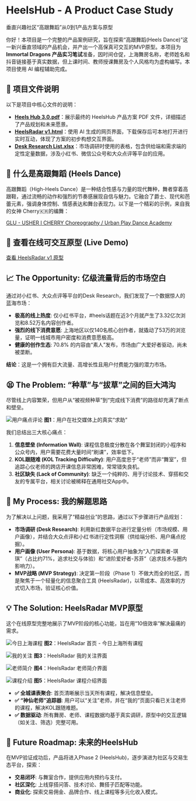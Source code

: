 

# HeelsHub - A Product Case Study
垂直兴趣社区“高跟舞蹈”从0到1产品方案与原型

你好！本项目是一个完整的产品案例研究，旨在探索“高跟舞蹈(Heels Dance)”这一新兴垂直领域的产品机会，并产出一个高保真可交互的MVP原型。本项目为 **Immortal Dragons 产品实习笔试**准备，因时间仓促，上海舞房名称，老师姓名和抖音链接基于真实数据，但上课时间、教师授课舞房及个人风格均为虚构编写。本项目使用 AI 编程辅助完成。


## 📂 项目文件说明
以下是项目中核心文件的说明：

- **[Heels Hub 3.0.pdf](https://github.com/betteryum/HeelsHub/blob/25fec965997f6e7047cd8d14324bf2e2b1aa469a/Heels%20Hub%203.0.pdf)**：展示最终的 HeelsHub 产品方案 PDF 文件，详细描述了产品规划和未来愿景。
- **[HeelsRadar v1.html](https://github.com/betteryum/HeelsHub/blob/25fec965997f6e7047cd8d14324bf2e2b1aa469a/HeelsRadar%20v1.html)**：使用 AI 生成的网页界面，下载保存后可本地打开进行实时互动，体现了方案的初步构想交互界面。
- **[Desk Research List.xlsx](https://github.com/betteryum/HeelsHub/blob/25fec965997f6e7047cd8d14324bf2e2b1aa469a/Desk%20Research%20List.xlsx)**：市场调研时使用的表格，包含供给端和需求端的定性定量数据，涉及小红书、微信公众号和大众点评等平台的应用。


## 💃 什么是高跟舞蹈 (Heels Dance)
高跟舞蹈（High-Heels Dance）是一种结合性感与力量的现代舞种，舞者穿着高跟鞋，通过流畅的动作和强烈的节奏感展现自信与魅力。它融合了爵士、现代和芭蕾元素，强调身体控制、情感表达和舞台表现力。以下是一个精彩的示例，来自我的女神 Cherry🇰🇷的编舞：

[GLU - USHER I CHERRY Choreography / Urban Play Dance Academy](https://www.bilibili.com/video/BV1vvyqYSEbo?vd_source=24a1c4426d59283b58ecc18029ca94ca)


## 🚀 查看在线可交互原型 (Live Demo)
[查看 HeelsRadar v1 原型](https://github.com/betteryum/HeelsHub/blob/6fe4dd2a8f9d5c36cb922c7d351d82576a87b945/HeelsRadar%20v1.html)

## 📈 The Opportunity: 亿级流量背后的市场空白
通过对小红书、大众点评等平台的Desk Research，我们发现了一个数据惊人的蓝海市场：

- **极高的线上热度**: 仅小红书平台，#heels话题在近3个月就产生了3.32亿次浏览和8.52万名内容创作者。
- **强烈的线下消费意愿**: 上海地区以仅140名核心创作者，就撬动了53万的浏览量，证明一线城市用户密度和消费意愿极高。
- **健康的创作生态**: 70.8% 的内容由“素人”发布，市场由广大爱好者驱动，尚未被垄断。

**结论**：这是一个拥有巨大流量、高增长性且用户付费能力强的潜力市场。

## 😫 The Problem: “种草”与“拔草”之间的巨大鸿沟
尽管线上内容繁荣，但用户从“被视频种草”到“完成线下消费”的路径却充满了断点和壁垒。

![用户痛点评论](https://raw.githubusercontent.com/betteryum/HeelsHub/b482c8f31441588bfcc9f31840ff4cafa7fc524f/images/%E5%B0%8F%E7%BA%A2%E4%B9%A6%E8%AF%A2%E9%97%AE%E8%88%9E%E6%88%BF%E8%AF%84%E8%AE%BA%E6%88%AA%E5%B1%8F.jpg)
**图1**：用户在社交媒体上的真实“求助”

我们总结出三大核心痛点：
1. **信息壁垒 (Information Wall)**: 课程信息极度分散在各个舞室封闭的小程序和公众号内，用户需要花费大量时间“刷课”，效率低下。
2. **KOL跟随难 (KOL Tracking Difficulty)**: 用户高度忠于“老师”而非“舞室”，但追踪心仪老师的跨店开课信息非常困难，常常错失良机。
3. **社区缺失 (Lack of Community)**: 缺乏一个纯粹的、用于讨论技术、穿搭和交友的专属平台，相关讨论被稀释在通用社交App中。

## 🧠 My Process: 我的解题思路
为了解决以上问题，我采用了“精益创业”的思路，通过以下步骤进行产品规划：

- **市场调研 (Desk Research)**: 利用新红数据平台进行定量分析（市场规模、用户画像），并结合大众点评和小红书进行定性洞察（供给端分析、用户痛点挖掘）。
- **用户画像 (User Persona)**: 基于数据，将核心用户抽象为“入门探索者-琪琪”（占比约71%，追求社交与体验）和“进阶爱好者-苏菲”（追求技术与圈内影响力）。
- **MVP战略 (MVP Strategy)**: 决定第一阶段（Phase 1）不做大而全的社区，而是聚焦于一个轻量化的信息聚合工具 (HeelsRadar)，以零成本、高效率的方式切入市场，验证核心价值。

## 💡 The Solution: HeelsRadar MVP原型
这个在线原型完整地展示了MVP阶段的核心功能，旨在用“10倍效率”解决最痛的需求。

![今日上海课程](https://raw.githubusercontent.com/betteryum/HeelsHub/b482c8f31441588bfcc9f31840ff4cafa7fc524f/images/app%20%E7%95%8C%E9%9D%A2%E9%A6%96%E9%A1%B5-%E4%BB%8A%E6%97%A5%E6%89%80%E6%9C%89%E4%B8%8A%E6%B5%B7%E8%AF%BE%E7%A8%8B%E6%88%AA%E5%B1%8F.png)
**图2**：HeelsRadar 首页 - 今日上海所有课程

![我的关注](https://raw.githubusercontent.com/betteryum/HeelsHub/b482c8f31441588bfcc9f31840ff4cafa7fc524f/images/app%20%E7%95%8C%E9%9D%A2-%E6%88%91%E7%9A%84%E5%85%B3%E6%B3%A8-%E6%88%AA%E5%B1%8F.png)
**图3**：HeelsRadar 我的关注界面

![老师简介](https://raw.githubusercontent.com/betteryum/HeelsHub/b482c8f31441588bfcc9f31840ff4cafa7fc524f/images/app%20%E7%95%8C%E9%9D%A2-%E8%80%81%E5%B8%88%E7%AE%80%E4%BB%8B-%E6%88%AA%E5%B1%8F.png)
**图4**：HeelsRadar 老师简介界面

![课程介绍](https://raw.githubusercontent.com/betteryum/HeelsHub/b482c8f31441588bfcc9f31840ff4cafa7fc524f/images/app%20%E7%95%8C%E9%9D%A2-%E8%AF%BE%E7%A8%8B%E4%BB%8B%E7%BB%8D-%E6%88%AA%E5%B1%8F.png)
**图5**：HeelsRadar 课程介绍界面

- **✅ 全城课表聚合**: 首页清晰展示当天所有课程，解决信息壁垒。
- **✅ “神仙老师”追踪器**: 用户可以“关注”老师，并在“我的”页面只看已关注老师的课程，解决KOL跟随难题。
- **✅ 数据驱动**: 所有舞房、老师、课程数据均基于真实调研，原型中的交互逻辑（如关注、筛选）完整可用。

## 🔮 Future Roadmap: 未来的HeelsHub
在MVP验证成功后，产品将进入Phase 2 (HeelsHub)，逐步演进为社区与交易生态平台，探索：

- **交易闭环**: 与舞室合作，提供应用内预约与支付。
- **社区深化**: 上线穿搭问答、技术讨论、舞搭子匹配等功能。
- **商业化**: 探索交易佣金、品牌合作、线上课程等多元化收入模式。
